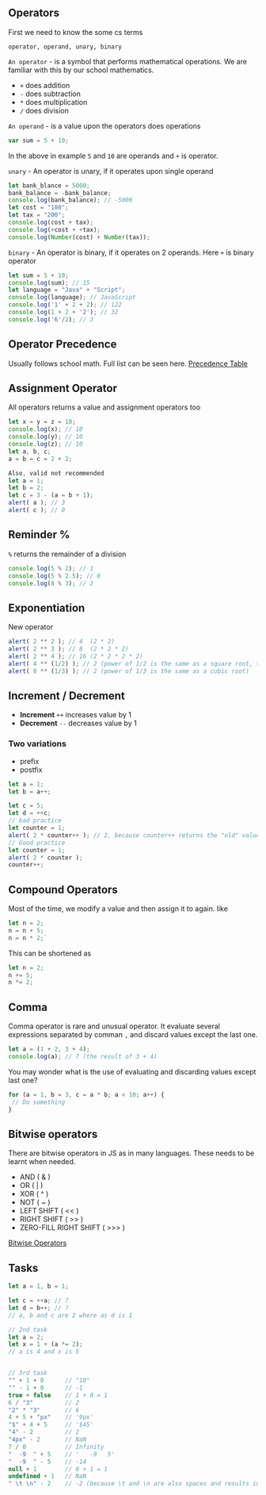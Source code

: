 ## Operators
First we need to know the some cs terms

`operator, operand, unary, binary`

`An operator` - is a symbol that performs mathematical operations. We are familiar with this by our school mathematics.

* `+` does addition
* `-` does subtraction
* `*` does multiplication
* `/` does division

`An operand` - is a value upon the operators does operations
```js
var sum = 5 + 10;
```
In the above in example `5` and `10` are operands and `+` is operator.

`unary` - An operator is unary, if it operates upon single operand
```js
let bank_blance = 5000;
bank_balance = -bank_balance;
console.log(bank_balance); // -5000
let cost = "100";
let tax = "200";
console.log(cost + tax);
console.log(+cost + +tax);
console.log(Number(cost) + Number(tax));
```
`binary` - An operator is binary, if it operates on 2 operands. Here `+` is binary operator
```js
let sum = 5 + 10;
console.log(sum); // 15
let language = "Java" + "Script";
console.log(language); // JavaScript
console.log('1' + 2 + 2); // 122
console.log(1 + 2 + '2'); // 32
console.log('6'/2); // 3
```

## Operator Precedence
Usually follows school math. Full list can be seen here.
[Precedence Table](https://developer.mozilla.org/en/JavaScript/Reference/operators/operator_precedence)

## Assignment Operator
All operators returns a value and assignment operators too
```js
let x = y = z = 10;
console.log(x); // 10
console.log(y); // 10
console.log(z); // 10
let a, b, c;
a = b = c = 2 + 2;

Also, valid not recommended
let a = 1;
let b = 2;
let c = 3 - (a = b + 1);
alert( a ); // 3
alert( c ); // 0
```

## Reminder %
`%` returns the remainder of a division
```js
console.log(5 % 2); // 1
console.log(5 % 2.5); // 0
console.log(8 % 3); // 2
```

## Exponentiation
New operator
```js
alert( 2 ** 2 ); // 4  (2 * 2)
alert( 2 ** 3 ); // 8  (2 * 2 * 2)
alert( 2 ** 4 ); // 16 (2 * 2 * 2 * 2)
alert( 4 ** (1/2) ); // 2 (power of 1/2 is the same as a square root, that's maths)
alert( 8 ** (1/3) ); // 2 (power of 1/3 is the same as a cubic root)
```

## Increment  / Decrement
* **Increment** `++` increases value by 1
* **Decrement** `--` decreases value by 1

### Two variations
* prefix
* postfix
```js
let a = 1;
let b = a++;

let c = 5;
let d = ++c;
// bad practice
let counter = 1;
alert( 2 * counter++ ); // 2, because counter++ returns the "old" value
// Good practice
let counter = 1;
alert( 2 * counter );
counter++;
```

## Compound Operators
Most of the time, we modify a value and then assign it to again. like
```js
let n = 2;
n = n + 5;
n = n * 2;`
```

This can be shortened as
```js
let n = 2;
n += 5;
n *= 2;
```
## Comma
Comma operator is rare and unusual operator. It evaluate several expressions separated by comman `,` and discard values except the last one.
```js
let a = (1 + 2, 3 + 4);
console.log(a); // 7 (the result of 3 + 4)
```
You may wonder what is the use of evaluating and discarding values except last one?
```js
for (a = 1, b = 3, c = a * b; a < 10; a++) {
 // Do something
}
```

## Bitwise operators
There are bitwise operators in JS as in many languages. These needs to be learnt when needed. 
* AND ( & )
* OR ( | )
* XOR ( ^ )
* NOT ( ~ )
* LEFT SHIFT ( << )
* RIGHT SHIFT ( >> )
* ZERO-FILL RIGHT SHIFT ( >>> )

[Bitwise Operators](https://developer.mozilla.org/en/docs/Web/JavaScript/Reference/Operators/Bitwise_Operators)


## Tasks
```js
let a = 1, b = 1;

let c = ++a; // ? 
let d = b++; // ? 
// a, b and c are 2 where as d is 1

// 2nd task
let a = 2;
let x = 1 + (a *= 2);
// a is 4 and x is 5


// 3rd task
"" + 1 + 0      // "10"
"" - 1 + 0      // -1
true + false    // 1 + 0 = 1
6 / "3"         // 2
"2" * "3"       // 6
4 + 5 + "px"    // '9px'
"$" + 4 + 5     // '$45'
"4" - 2         // 2
"4px" - 2       // NaN
7 / 0           // Infinity
"  -9  " + 5    // '   -9   5'
"  -9  " - 5    // -14
null + 1        // 0 + 1 = 1
undefined + 1   // NaN
" \t \n" - 2    // -2 (because \t and \n are also spaces and results in empty string)
```
